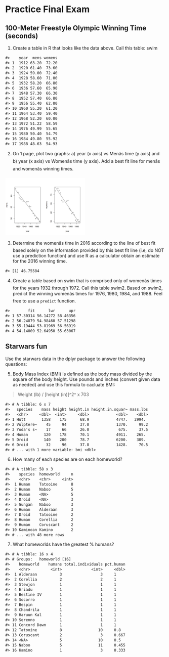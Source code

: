 # Practice Final Exam

## 100-Meter Freestyle Olympic Winning Time (seconds)


1.	Create a table in R that looks like the data above.  Call this table: swim


```
#>    year  mens womens
#> 1  1912 63.20  72.20
#> 2  1920 61.40  73.60
#> 3  1924 59.00  72.40
#> 4  1928 58.60  71.00
#> 5  1932 58.20  66.80
#> 6  1936 57.60  65.90
#> 7  1948 57.30  66.30
#> 8  1952 57.40  66.80
#> 9  1956 55.40  62.00
#> 10 1960 55.20  61.20
#> 11 1964 53.40  59.40
#> 12 1968 52.20  60.00
#> 13 1972 51.22  58.59
#> 14 1976 49.99  55.65
#> 15 1980 50.40  54.79
#> 16 1984 49.80  55.92
#> 17 1988 48.63  54.93
```

2.	On 1 page, plot two graphs: a) year (x axis) vs Menâs time (y axis) and b) year (x axis) vs Womenâs time (y axis). Add a best fit line for menâs and womenâs winning times. 

<img src="16-practicefinal_files/figure-html/unnamed-chunk-2-1.png" width="50%" />

3.	Determine the womenâs time in 2016 according to the line of best fit based solely on the information provided by this best fit line (i.e, do NOT use a prediction function) and use R as a calculator obtain an estimate for the 2016 winning time.


```
#> [1] 46.75584
```

4.	Create a table based on swim that is comprised only of womenâs times for the years 1932 through 1972.  Call this table swim2.  Based on swim2, predict the winning womenâs times for 1976, 1980, 1984, and 1988. Feel free to use a `predict` function.


```
#>        fit      lwr      upr
#> 1 57.30314 56.14272 58.46356
#> 2 56.24879 54.98460 57.51298
#> 3 55.19444 53.81969 56.56919
#> 4 54.14009 52.64950 55.63067
```



## Starwars fun

Use the starwars data in the dplyr package to answer the following questions:

5. Body Mass Index (BMI) is defined as the body mass divided by the square of the body height.  Use pounds and inches (convert given data as needed) and use this formula to cacluate BMI:

> Weight (lb) / [height (in)]^2^ x 703

 

```
#> # A tibble: 6 x 7
#>   species    mass height height.in height.in.squar~ mass.lbs
#>   <chr>     <dbl>  <int>     <dbl>            <dbl>    <dbl>
#> 1 Hutt       1358    175      68.9            4747.   2994. 
#> 2 Vulptere~    45     94      37.0            1370.     99.2
#> 3 Yoda's s~    17     66      26.0             675.     37.5
#> 4 Human       120    178      70.1            4911.    265. 
#> 5 Droid       140    200      78.7            6200.    309. 
#> 6 Droid        32     96      37.8            1428.     70.5
#> # ... with 1 more variable: bmi <dbl>
```


6. How many of each species are on each homeworld? 


```
#> # A tibble: 58 x 3
#>    species  homeworld     n
#>    <chr>    <chr>     <int>
#>  1 Human    Tatooine      8
#>  2 Human    Naboo         5
#>  3 Human    <NA>          5
#>  4 Droid    <NA>          3
#>  5 Gungan   Naboo         3
#>  6 Human    Alderaan      3
#>  7 Droid    Tatooine      2
#>  8 Human    Corellia      2
#>  9 Human    Coruscant     2
#> 10 Kaminoan Kamino        2
#> # ... with 48 more rows
```


7. What homeworlds have the greatest % humans?


```
#> # A tibble: 16 x 4
#> # Groups:   homeworld [16]
#>    homeworld    humans total.individuals pct.human
#>    <chr>         <int>             <int>     <dbl>
#>  1 Alderaan          3                 3     1    
#>  2 Corellia          2                 2     1    
#>  3 Stewjon           1                 1     1    
#>  4 Eriadu            1                 1     1    
#>  5 Bestine IV        1                 1     1    
#>  6 Socorro           1                 1     1    
#>  7 Bespin            1                 1     1    
#>  8 Chandrila         1                 1     1    
#>  9 Haruun Kal        1                 1     1    
#> 10 Serenno           1                 1     1    
#> 11 Concord Dawn      1                 1     1    
#> 12 Tatooine          8                10     0.8  
#> 13 Coruscant         2                 3     0.667
#> 14 <NA>              5                10     0.5  
#> 15 Naboo             5                11     0.455
#> 16 Kamino            1                 3     0.333
```
